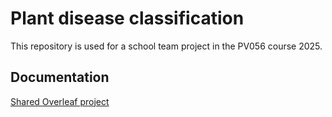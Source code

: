 # Plant disease classification
This repository is used for a school team project in the PV056 course 2025.

## Documentation
[Shared Overleaf project](https://www.overleaf.com/read/bwdftfgyrzsf#7302b9)